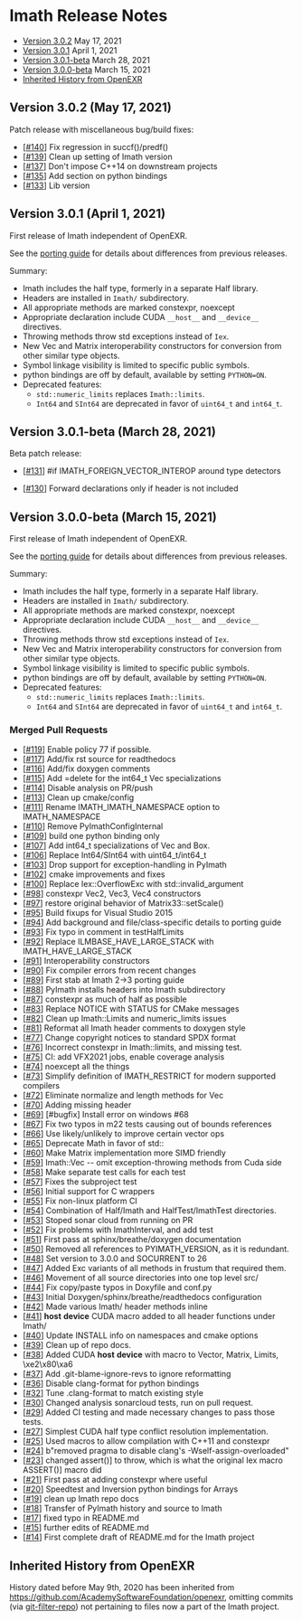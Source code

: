 # Imath Release Notes

* [Version 3.0.2](#version-302-may-17-2021) May 17, 2021
* [Version 3.0.1](#version-301-april-1-2021) April 1, 2021
* [Version 3.0.1-beta](#version-301-beta-march-28-2021) March 28, 2021
* [Version 3.0.0-beta](#version-300-beta-march-15-2021) March 15, 2021
* [Inherited History from OpenEXR](#inherited-history-from-openexr)

## Version 3.0.2 (May 17, 2021)

Patch release with miscellaneous bug/build fixes:

* \[[#140](https://github.com/AcademySoftwareFoundation/Imath/pull/140)\] Fix regression in succf()/predf()          
* \[[#139](https://github.com/AcademySoftwareFoundation/Imath/pull/139)\] Clean up setting of Imath version          
* \[[#137](https://github.com/AcademySoftwareFoundation/Imath/pull/137)\] Don't impose C++14 on downstream projects  
* \[[#135](https://github.com/AcademySoftwareFoundation/Imath/pull/135)\] Add section on python bindings             
* \[[#133](https://github.com/AcademySoftwareFoundation/Imath/pull/133)\] Lib version                                

## Version 3.0.1 (April 1, 2021)

First release of Imath independent of OpenEXR.

See the [porting guide](docs/PortingGuide2-3.md) for details about
differences from previous releases.

Summary:

* Imath includes the half type, formerly in a separate Half library.
* Headers are installed in ``Imath/`` subdirectory.
* All appropriate methods are marked constexpr, noexcept
* Appropriate declaration include CUDA ``__host__`` and ``__device__``
  directives.
* Throwing methods throw std exceptions instead of ``Iex``.
* New Vec and Matrix interoperability constructors for conversion from
  other similar type objects.
* Symbol linkage visibility is limited to specific public symbols.
* python bindings are off by default, available by setting ``PYTHON=ON``.
* Deprecated features:
  - ``std::numeric_limits`` replaces ``Imath::limits``.
  - ``Int64`` and ``SInt64`` are deprecated in favor of ``uint64_t``
    and ``int64_t``.

## Version 3.0.1-beta (March 28, 2021)

Beta patch release:

* \[[#131](https://github.com/AcademySoftwareFoundation/Imath/pull/131)\] #if IMATH_FOREIGN_VECTOR_INTEROP around type detectors

* \[[#130](https://github.com/AcademySoftwareFoundation/Imath/pull/130)\] Forward declarations only if header is not included

## Version 3.0.0-beta (March 15, 2021)

First release of Imath independent of OpenEXR.

See the [porting guide](docs/PortingGuide2-3.md) for details about
differences from previous releases.

Summary:

* Imath includes the half type, formerly in a separate Half library.
* Headers are installed in ``Imath/`` subdirectory.
* All appropriate methods are marked constexpr, noexcept
* Appropriate declaration include CUDA ``__host__`` and ``__device__``
  directives.
* Throwing methods throw std exceptions instead of ``Iex``.
* New Vec and Matrix interoperability constructors for conversion from
  other similar type objects.
* Symbol linkage visibility is limited to specific public symbols.
* python bindings are off by default, available by setting ``PYTHON=ON``.
* Deprecated features:
  - ``std::numeric_limits`` replaces ``Imath::limits``.
  - ``Int64`` and ``SInt64`` are deprecated in favor of ``uint64_t``
    and ``int64_t``.

### Merged Pull Requests

* \[[#119](https://github.com/AcademySoftwareFoundation/Imath/pull/119)\] Enable policy 77 if possible.
* \[[#117](https://github.com/AcademySoftwareFoundation/Imath/pull/117)\] Add/fix rst source for readthedocs
* \[[#116](https://github.com/AcademySoftwareFoundation/Imath/pull/116)\] Add/fix doxygen comments
* \[[#115](https://github.com/AcademySoftwareFoundation/Imath/pull/115)\] Add =delete for the int64_t Vec specializations
* \[[#114](https://github.com/AcademySoftwareFoundation/Imath/pull/114)\] Disable analysis on PR/push
* \[[#113](https://github.com/AcademySoftwareFoundation/Imath/pull/113)\] Clean up cmake/config
* \[[#111](https://github.com/AcademySoftwareFoundation/Imath/pull/111)\] Rename IMATH_IMATH_NAMESPACE option to IMATH_NAMESPACE
* \[[#110](https://github.com/AcademySoftwareFoundation/Imath/pull/110)\] Remove PyImathConfigInternal
* \[[#109](https://github.com/AcademySoftwareFoundation/Imath/pull/109)\] build one python binding only
* \[[#107](https://github.com/AcademySoftwareFoundation/Imath/pull/107)\] Add int64_t specializations of Vec and Box.
* \[[#106](https://github.com/AcademySoftwareFoundation/Imath/pull/106)\] Replace Int64/SInt64 with uint64_t/int64_t
* \[[#103](https://github.com/AcademySoftwareFoundation/Imath/pull/103)\] Drop support for exception-handling in PyImath
* \[[#102](https://github.com/AcademySoftwareFoundation/Imath/pull/102)\] cmake improvements and fixes
* \[[#100](https://github.com/AcademySoftwareFoundation/Imath/pull/100)\] Replace Iex::OverflowExc with std::invalid_argument
* \[[#98](https://github.com/AcademySoftwareFoundation/Imath/pull/98)\] constexpr Vec2, Vec3, Vec4 constructors
* \[[#97](https://github.com/AcademySoftwareFoundation/Imath/pull/97)\] restore original behavior of Matrix33<T>::setScale()
* \[[#95](https://github.com/AcademySoftwareFoundation/Imath/pull/95)\] Build fixups for Visual Studio 2015
* \[[#94](https://github.com/AcademySoftwareFoundation/Imath/pull/94)\] Add background and file/class-specific details to porting guide
* \[[#93](https://github.com/AcademySoftwareFoundation/Imath/pull/93)\] Fix typo in comment in testHalfLimits
* \[[#92](https://github.com/AcademySoftwareFoundation/Imath/pull/92)\] Replace ILMBASE_HAVE_LARGE_STACK with IMATH_HAVE_LARGE_STACK
* \[[#91](https://github.com/AcademySoftwareFoundation/Imath/pull/91)\] Interoperability constructors
* \[[#90](https://github.com/AcademySoftwareFoundation/Imath/pull/90)\] Fix compiler errors from recent changes
* \[[#89](https://github.com/AcademySoftwareFoundation/Imath/pull/89)\] First stab at Imath 2->3 porting guide
* \[[#88](https://github.com/AcademySoftwareFoundation/Imath/pull/88)\] PyImath installs headers into Imath subdirectory
* \[[#87](https://github.com/AcademySoftwareFoundation/Imath/pull/87)\] constexpr as much of half as possible
* \[[#83](https://github.com/AcademySoftwareFoundation/Imath/pull/83)\] Replace NOTICE with STATUS for CMake messages
* \[[#82](https://github.com/AcademySoftwareFoundation/Imath/pull/82)\] Clean up Imath::Limits and numeric_limits issues
* \[[#81](https://github.com/AcademySoftwareFoundation/Imath/pull/81)\] Reformat all Imath header comments to doxygen style
* \[[#77](https://github.com/AcademySoftwareFoundation/Imath/pull/77)\] Change copyright notices to standard SPDX format
* \[[#76](https://github.com/AcademySoftwareFoundation/Imath/pull/76)\] Incorrect constexpr in Imath::limits<half>, and missing test.
* \[[#75](https://github.com/AcademySoftwareFoundation/Imath/pull/75)\] CI: add VFX2021 jobs, enable coverage analysis
* \[[#74](https://github.com/AcademySoftwareFoundation/Imath/pull/74)\] noexcept all the things
* \[[#73](https://github.com/AcademySoftwareFoundation/Imath/pull/73)\] Simplify definition of IMATH_RESTRICT for modern supported compilers
* \[[#72](https://github.com/AcademySoftwareFoundation/Imath/pull/72)\] Eliminate normalize and length methods for Vec<inttype>
* \[[#70](https://github.com/AcademySoftwareFoundation/Imath/pull/70)\] Adding missing header
* \[[#69](https://github.com/AcademySoftwareFoundation/Imath/pull/69)\] [#bugfix] Install error on windows #68
* \[[#67](https://github.com/AcademySoftwareFoundation/Imath/pull/67)\] Fix two typos in m22 tests causing out of bounds references
* \[[#66](https://github.com/AcademySoftwareFoundation/Imath/pull/66)\] Use likely/unlikely to improve certain vector ops
* \[[#65](https://github.com/AcademySoftwareFoundation/Imath/pull/65)\] Deprecate Math<T> in favor of std::
* \[[#60](https://github.com/AcademySoftwareFoundation/Imath/pull/60)\] Make Matrix implementation more SIMD friendly
* \[[#59](https://github.com/AcademySoftwareFoundation/Imath/pull/59)\] Imath::Vec -- omit exception-throwing methods from Cuda side
* \[[#58](https://github.com/AcademySoftwareFoundation/Imath/pull/58)\] Make separate test calls for each test
* \[[#57](https://github.com/AcademySoftwareFoundation/Imath/pull/57)\] Fixes the subproject test
* \[[#56](https://github.com/AcademySoftwareFoundation/Imath/pull/56)\] Initial support for C wrappers
* \[[#55](https://github.com/AcademySoftwareFoundation/Imath/pull/55)\] Fix non-linux platform CI
* \[[#54](https://github.com/AcademySoftwareFoundation/Imath/pull/54)\] Combination of Half/Imath and HalfTest/ImathTest directories.
* \[[#53](https://github.com/AcademySoftwareFoundation/Imath/pull/53)\] Stoped sonar cloud from running on PR
* \[[#52](https://github.com/AcademySoftwareFoundation/Imath/pull/52)\] Fix problems with ImathInterval, and add test
* \[[#51](https://github.com/AcademySoftwareFoundation/Imath/pull/51)\] First pass at sphinx/breathe/doxygen documentation
* \[[#50](https://github.com/AcademySoftwareFoundation/Imath/pull/50)\] Removed all references to PYIMATH_VERSION, as it is redundant.
* \[[#48](https://github.com/AcademySoftwareFoundation/Imath/pull/48)\] Set version to 3.0.0 and SOCURRENT to 26
* \[[#47](https://github.com/AcademySoftwareFoundation/Imath/pull/47)\] Added Exc variants of all methods in frustum that required them.
* \[[#46](https://github.com/AcademySoftwareFoundation/Imath/pull/46)\] Movement of all source directories into one top level src/ 
* \[[#44](https://github.com/AcademySoftwareFoundation/Imath/pull/44)\] Fix copy/paste typos in Doxyfile and conf.py
* \[[#43](https://github.com/AcademySoftwareFoundation/Imath/pull/43)\] Initial Doxygen/sphinx/breathe/readthedocs configuration
* \[[#42](https://github.com/AcademySoftwareFoundation/Imath/pull/42)\] Made various Imath/ header methods inline
* \[[#41](https://github.com/AcademySoftwareFoundation/Imath/pull/41)\] __host__ __device__ CUDA macro added to all header functions under Imath/
* \[[#40](https://github.com/AcademySoftwareFoundation/Imath/pull/40)\] Update INSTALL info on namespaces and cmake options
* \[[#39](https://github.com/AcademySoftwareFoundation/Imath/pull/39)\] Clean up of repo docs.
* \[[#38](https://github.com/AcademySoftwareFoundation/Imath/pull/38)\] Added CUDA __host__ __device__ with macro to Vector, Matrix, Limits, \xe2\x80\xa6
* \[[#37](https://github.com/AcademySoftwareFoundation/Imath/pull/37)\] Add .git-blame-ignore-revs to ignore reformatting
* \[[#36](https://github.com/AcademySoftwareFoundation/Imath/pull/36)\] Disable clang-format for python bindings
* \[[#32](https://github.com/AcademySoftwareFoundation/Imath/pull/32)\] Tune .clang-format to match existing style
* \[[#30](https://github.com/AcademySoftwareFoundation/Imath/pull/30)\] Changed analysis sonarcloud tests, run on pull request.
* \[[#29](https://github.com/AcademySoftwareFoundation/Imath/pull/29)\] Added CI testing and made necessary changes to pass those tests.
* \[[#27](https://github.com/AcademySoftwareFoundation/Imath/pull/27)\] Simplest CUDA half type conflict resolution implementation.
* \[[#25](https://github.com/AcademySoftwareFoundation/Imath/pull/25)\] Used macros to allow compilation with C++11 and constexpr
* \[[#24](https://github.com/AcademySoftwareFoundation/Imath/pull/24)\] b"removed pragma to disable clang's -Wself-assign-overloaded"
* \[[#23](https://github.com/AcademySoftwareFoundation/Imath/pull/23)\] changed assert()\] to throw, which is what the original Iex macro ASSERT()\] macro did
* \[[#21](https://github.com/AcademySoftwareFoundation/Imath/pull/21)\] First pass at adding constexpr where useful
* \[[#20](https://github.com/AcademySoftwareFoundation/Imath/pull/20)\] Speedtest and Inversion python bindings for Arrays
* \[[#19](https://github.com/AcademySoftwareFoundation/Imath/pull/19)\] clean up Imath repo docs
* \[[#18](https://github.com/AcademySoftwareFoundation/Imath/pull/18)\] Transfer of PyImath history and source to Imath
* \[[#17](https://github.com/AcademySoftwareFoundation/Imath/pull/17)\] fixed typo in README.md
* \[[#15](https://github.com/AcademySoftwareFoundation/Imath/pull/15)\] further edits of README.md
* \[[#14](https://github.com/AcademySoftwareFoundation/Imath/pull/14)\] First complete draft of README.md for the Imath project

## Inherited History from OpenEXR

History dated before May 9th, 2020 has been inherited from
https://github.com/AcademySoftwareFoundation/openexr, omitting commits
(via [git-filter-repo](https://github.com/newren/git-filter-repo)) not
pertaining to files now a part of the Imath project.
